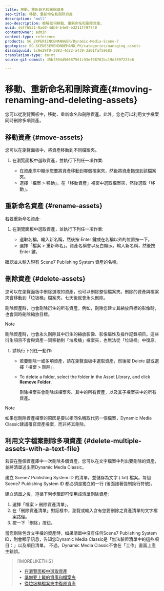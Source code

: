 ```yaml
---
title: 移動、重新命名和刪除資產
seo-title: 移動、重新命名和刪除資產
description: 'null'
seo-description: 瞭解如何移動、重新命名和刪除資產。
uuid: deff6521-0ad0-4db9-b4e0-e3211ff97740
contentOwner: admin
content-type: reference
products: SG_EXPERIENCEMANAGER/Dynamic-Media-Scene-7
geptopics: SG_SCENESEVENONDEMAND_PK/categories/managing_assets
discoiquuid: 1c9e29f0-3083-4d22-a439-2a01faf59683
translation-type: tm+mt
source-git-commit: d5bf894d56687561c93ef08762bc19d3597225e6

---
```



# 移動、重新命名和刪除資產{#moving-renaming-and-deleting-assets}

您可以從瀏覽面板中，移動、重新命名和刪除資產。此外，您也可以利用文字檔案同時刪除多項資產。

## 移動資產 {#move-assets}

您可以在瀏覽面板中，將資產移動到不同檔案夾。

1. 在瀏覽面板中選取資產，並執行下列任一項作業:

   * 在資產庫中顯示您要將資產移動到哪個檔案夾，然後將資產拖曳到該檔案夾。
   * 選擇「檔案 > 移動」，在「移動資產」視窗中選取檔案夾，然後選取「移動」。

## 重新命名資產 {#rename-assets}

若要重新命名資產:

1. 在瀏覽面板中選取資產，並執行下列任一項作業:

   * 選取名稱，輸入新名稱，然後按 Enter 鍵或在名稱以外的位置按一下。
   * 選擇「檔案 > 重新命名」。資產名稱會以反白顯示。輸入新名稱，然後按 Enter 鍵。

確認並未輸入現有 Scene7 Publishing System 資產的名稱。

## 刪除資產 {#delete-assets}

您可以在瀏覽面板中刪除選取的資產，也可以刪除整個檔案夾。刪除的資產與檔案夾會移動到「垃圾桶」檔案夾，七天後就會永久刪除。

刪除資產時，也會刪除衍生的所有資產。例如，刪除您建立其縮放目標的影像時，也會同時刪除縮放目標。

>[!NOTE]
>
>刪除資產時，也會永久刪除其中衍生的縮放影像、影像屬性及操作記錄項目。這些衍生項目不會與資產一同移動到「垃圾桶」檔案夾，也無法從「垃圾桶」中復原。

1. 請執行下列任一動作:

   * 若要刪除一或多項資產，請在瀏覽面板中選取資產，然後按 Delete 鍵或選擇「檔案 > 刪除」。
   * To delete a folder, select the folder in the Asset Library, and click **Remove Folder**.

      刪除檔案夾會刪除該檔案夾、其中的所有資產，以及其子檔案夾中的所有資產。

>[!NOTE]
>
>如果您刪除資產檔案的原因是要以相同名稱取代另一個檔案，Dynamic Media Classic建議覆寫資產檔案，而非將其刪除。

## 利用文字檔案刪除多項資產 {#delete-multiple-assets-with-a-text-file}

若要在整個資產庫中一次刪除多個資產，您可以在文字檔案中列出要刪除的資產，並將清單送出至Dynamic Media Classic。

建立 Scene7 Publishing System ID 的清單，並儲存為文字 (.txt) 檔案。每個 Scene7 Publishing System ID 都必須是獨立的一行 (後面接著強制換行符號)。

建立清單之後，遵循下列步驟即可使用該清單刪除資產:

1. 選擇「檔案 > 刪除資產清單」。
1. 在「刪除資產清單」對話框中，瀏覽或輸入含有您要刪除之資產清單的文字檔案路徑。
1. 按一下「刪除」按鈕。

當您刪除包含文字檔的資產時，如果清單中沒有任何Scene7 Publishing System ID，則會顯示訊息，告知您Dynamic Media Classic是「無法驗證清單中的這些項目：」以及項目清單。 不過，Dynamic Media Classic不會在「工作」畫面上產生錯誤。

>[!MORELIKETHIS]
>
>* [在瀏覽面板中選取資產](selecting-assets-browse-panel.md#selecting_assets_in_the_browse_panel)
>* [準備要上載的資產和檔案夾](uploading-files.md#preparing_your_assets_and_folders_for_uploading)
>* [從垃圾桶檔案夾中復原資產](trash-folder.md#restoring_assets_from_the_trash_folder)

